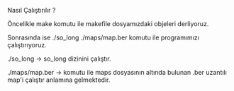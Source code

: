 Nasıl Çalıştırılır ?

Öncelikle make komutu ile makefile dosyamızdaki objeleri derliyoruz. 

Sonrasında ise ./so_long ./maps/map.ber komutu ile programımızı çalıştırıyoruz. 

./so_long -> so_long dizinini çalıştır. 

./maps/map.ber -> komutu ile maps dosyasının altında bulunan .ber uzantılı map'i çalıştır anlamına gelmektedir.
